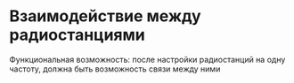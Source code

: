 # Взаимодействие между радиостанциями


Функциональная возможность: после настройки радиостанций на одну частоту, должна быть возможность связи между ними